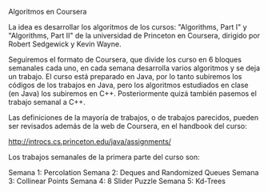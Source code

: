 Algoritmos en Coursera

La idea es desarrollar los algoritmos de los cursos: 
"Algorithms, Part I" y "Algorithms, Part II"
de la universidad de Princeton en Coursera, dirigido por 
Robert Sedgewick y Kevin Wayne.

Seguiremos el formato de Coursera, que divide los curso en 
6 bloques semanales cada uno, en cada semana desarrolla 
varios algoritmos y se deja un trabajo. El curso está preparado 
en Java, por lo tanto subiremos los códigos de los trabajos en Java, 
pero los algoritmos estudiados en clase (en Java) los subiremos
en C++. Posteriormente quizá también pasemos el trabajo semanal
a C++.

Las definiciones de la mayoría de trabajos, o de trabajos parecidos, 
pueden ser revisados además de la web de Coursera, en el handbook 
del curso: 

http://introcs.cs.princeton.edu/java/assignments/

Los trabajos semanales de la primera parte del curso son:

Semana 1: Percolation
Semana 2: Deques and Randomized Queues 
Semana 3: Collinear Points
Semana 4: 8 Slider Puzzle
Semana 5: Kd-Trees
